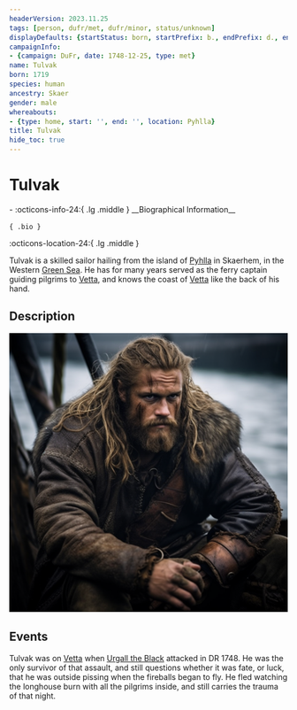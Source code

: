 ```yaml
---
headerVersion: 2023.11.25
tags: [person, dufr/met, dufr/minor, status/unknown]
displayDefaults: {startStatus: born, startPrefix: b., endPrefix: d., endStatus: died}
campaignInfo:
- {campaign: DuFr, date: 1748-12-25, type: met}
name: Tulvak
born: 1719
species: human
ancestry: Skaer
gender: male
whereabouts:
- {type: home, start: '', end: '', location: Pyhlla}
title: Tulvak
hide_toc: true
---
```

# Tulvak
<div class="grid cards ext-narrow-margin ext-one-column" markdown>
- :octicons-info-24:{ .lg .middle } __Biographical Information__

    { .bio }

</div>



:octicons-location-24:{ .lg .middle }   


Tulvak is a skilled sailor hailing from the island of [Pyhlla](<../../gazetteer/western-green-sea/skaerhem/pyhlla.md>) in Skaerhem, in the Western [Green Sea](<../../gazetteer/green-sea.md>). He has for many years served as the ferry captain guiding pilgrims to [Vetta](<../../gazetteer/western-green-sea/skaerhem/vetta.md>), and knows the coast of [Vetta](<../../gazetteer/western-green-sea/skaerhem/vetta.md>) like the back of his hand. 
## Description

![Tulvak](../../assets/tulvak.png)

## Events

Tulvak was on [Vetta](<../../gazetteer/western-green-sea/skaerhem/vetta.md>) when [Urgall the Black](<./urgall-the-black.md>) attacked in DR 1748. He was the only survivor of that assault, and still questions whether it was fate, or luck, that he was outside pissing when the fireballs began to fly. He fled watching the longhouse burn with all the pilgrims inside, and still carries the trauma of that night. 
